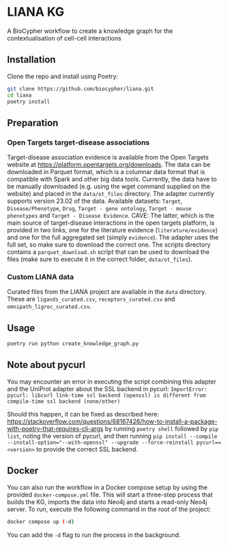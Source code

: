 # LIANA KG

A BioCypher workflow to create a knowledge graph for the contextualisation of
cell-cell interactions

## Installation

Clone the repo and install using Poetry:

```bash
git clone https://github.com/biocypher/liana.git
cd liana
poetry install
```

## Preparation

### Open Targets target-disease associations

Target-disease association evidence is available from the Open Targets website
at https://platform.opentargets.org/downloads. The data can be downloaded in
Parquet format, which is a columnar data format that is compatible with Spark
and other big data tools. Currently, the data have to be manually downloaded
(e.g. using the wget command supplied on the website) and placed in the
`data/ot_files` directory. The adapter currently supports version 23.02 of the
data. Available datasets: `Target`, `Disease/Phenotype`, `Drug`, `Target - gene
ontology`, `Target - mouse phenotypes` and `Target - Disease Evidence`. CAVE:
The latter, which is the main source of target-disease interactions in the open
targets platform, is provided in two links, one for the literature evidence
(`literature/evidence`) and one for the full aggregated set (simply `evidence`).
The adapter uses the full set, so make sure to download the correct one. The
scripts directory contains a `parquet_download.sh` script that can be used to
download the files (make sure to execute it in the correct folder,
`data/ot_files`).

### Custom LIANA data

Curated files from the LIANA project are available in the `data` directory.
These are `ligands_curated.csv`, `receptors_curated.csv` and
`omnipath_ligrec_curated.csv`.

## Usage

```bash
poetry run python create_knowledge_graph.py
```

## Note about pycurl

You may encounter an error in executing the script combining this adapter and
the UniProt adapter about the SSL backend in pycurl: `ImportError: pycurl:
libcurl link-time ssl backend (openssl) is different from compile-time ssl
backend (none/other)`

Should this happen, it can be fixed as described here:
https://stackoverflow.com/questions/68167426/how-to-install-a-package-with-poetry-that-requires-cli-args
by running `poetry shell` followed by `pip list`, noting the version of pycurl,
and then running `pip install --compile --install-option="--with-openssl"
--upgrade --force-reinstall pycurl==<version>` to provide the correct SSL
backend.

## Docker

You can also run the workflow in a Docker compose setup by using the provided
`docker-compose.yml` file. This will start a three-step process that builds the
KG, imports the data into Neo4j and starts a read-only Neo4j server. To run,
execute the following command in the root of the project:

```bash
docker compose up (-d)
```

You can add the `-d` flag to run the process in the background.